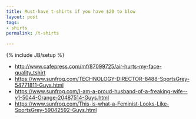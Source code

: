```yaml
---
title: Must-have t-shirts if you have $20 to blow
layout: post
tags:
- shirts
permalink: /t-shirts

---
```

{% include JB/setup %}

- http://www.cafepress.com/mf/87099725/air-hurts-my-face-quality_tshirt
- https://www.sunfrog.com/TECHNOLOGY-DIRECTOR-8488-SportsGrey-54771811-Guys.html
- https://www.sunfrog.com/I-am-a-proud-husband-of-a-freaking-wife--v1-5044-Orange-20487514-Guys.html
- https://www.sunfrog.com/This-is-what-a-Feminist-Looks-Like-SportsGrey-59042592-Guys.html

